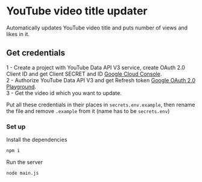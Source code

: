 # YouTube video title updater
Automatically updates YouTube video title and puts number of views and likes in it.

## Get credentials
1 - Create a project with YouTube Data API V3 service, create OAuth 2.0 Client ID and get Client SECRET and ID [Google Cloud Console](https://console.cloud.google.com).                          
2 - Authorize YouTube Data API V3 and get Refresh token [Google OAuth 2.0 Playground](https://developers.google.com/oauthplayground).           
3 - Get the video id which you want to update.

Put all these credentials in their places in `secrets.env.example`, then rename the file and remove `.example` from it (name has to be `secrets.env`)

### Set up
Install the dependencies
```cmd
npm i
```
Run the server
```
node main.js
```
